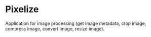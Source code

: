 # Pixelize
Application for image processing (get image metadata, crop image, compress image, convert image, resize image).


